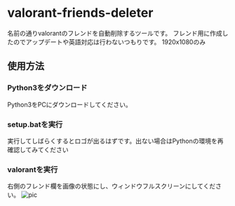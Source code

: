 # valorant-friends-deleter
名前の通りvalorantのフレンドを自動削除するツールです。
フレンド用に作成したのでアップデートや英語対応は行わないつもりです。
1920x1080のみ
## 使用方法
### Python3をダウンロード
Python3をPCにダウンロードしてください。
### setup.batを実行
実行してしばらくするとロゴが出るはずです。出ない場合はPythonの環境を再確認してみてください
### valorantを実行
右側のフレンド欄を画像の状態にし、ウィンドウフルスクリーンにしてください。
![pic](https://cdn.discordapp.com/attachments/1201244533330030594/1212494715891748914/60OvhmXvoEONWpM6.png)
